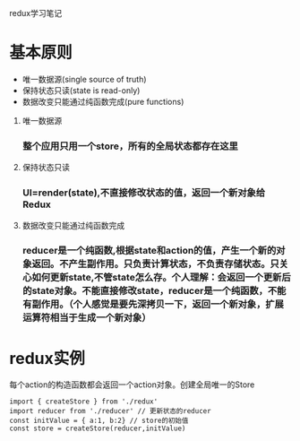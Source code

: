 redux学习笔记

# 基本原则
- 唯一数据源(single source of truth)
- 保持状态只读(state is read-only)
- 数据改变只能通过纯函数完成(pure functions)
  
1. 唯一数据源
   ### 整个应用只用一个store，所有的全局状态都存在这里
2. 保持状态只读
   ### UI=render(state),不直接修改状态的值，返回一个新对象给Redux
3. 数据改变只能通过纯函数完成
   ### reducer是一个纯函数,根据state和action的值，产生一个新的对象返回。不产生副作用。只负责计算状态，不负责存储状态。只关心如何更新state,不管state怎么存。个人理解：会返回一个更新后的state对象。不能直接修改state，reducer是一个纯函数，不能有副作用。（个人感觉是要先深拷贝一下，返回一个新对象，扩展运算符相当于生成一个新对象）
# redux实例
  每个action的构造函数都会返回一个action对象。创建全局唯一的Store
  ```
  import { createStore } from './redux'
  import reducer from './reducer' // 更新状态的reducer
  const initValue = { a:1, b:2} // store的初始值
  const store = createStore(reducer,initValue)
  ```